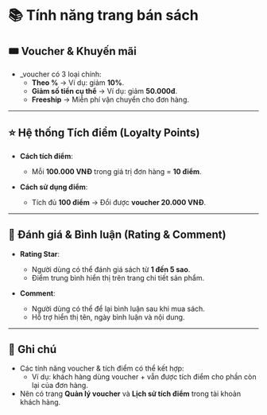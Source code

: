 # 📚 Tính năng trang bán sách

## 🎟️ Voucher & Khuyến mãi
- _voucher có 3 loại chính:  
  - **Theo %** → Ví dụ: giảm **10%**.  
  - **Giảm số tiền cụ thể** → Ví dụ: giảm **50.000đ**.  
  - **Freeship** → Miễn phí vận chuyển cho đơn hàng.  

---

## ⭐ Hệ thống Tích điểm (Loyalty Points)
- **Cách tích điểm**:  
  - Mỗi **100.000 VNĐ** trong giá trị đơn hàng = **10 điểm**.  

- **Cách sử dụng điểm**:  
  - Tích đủ **100 điểm** → Đổi được **voucher 20.000 VNĐ**.  

---

## 📝 Đánh giá & Bình luận (Rating & Comment)
- **Rating Star**:  
  - Người dùng có thể đánh giá sách từ **1 đến 5 sao**.  
  - Điểm trung bình hiển thị trên trang chi tiết sản phẩm.  

- **Comment**:  
  - Người dùng có thể để lại bình luận sau khi mua sách.  
  - Hỗ trợ hiển thị tên, ngày bình luận và nội dung. 

---

## 📌 Ghi chú
- Các tính năng voucher & tích điểm có thể kết hợp:  
  - Ví dụ: khách hàng dùng voucher + vẫn được tích điểm cho phần còn lại của đơn hàng.  
- Nên có trang **Quản lý voucher** và **Lịch sử tích điểm** trong tài khoản khách hàng.  
